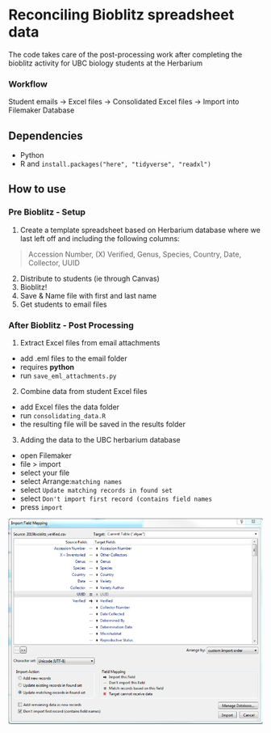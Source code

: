 # Reconciling Bioblitz spreadsheet data
The code takes care of the post-processing work after completing the bioblitz activity for UBC biology students at the Herbarium

### Workflow
Student emails -> Excel files -> Consolidated Excel files -> Import into Filemaker Database

## Dependencies
* Python
* R and `install.packages("here", "tidyverse", "readxl")`

## How to use
### Pre Bioblitz - Setup
1. Create a template spreadsheet based on Herbarium database where we last left off and including the following columns:
> Accession Number,	(X) Verified,	Genus,	Species,	Country,	Date,	Collector,	UUID
2. Distribute to students (ie through Canvas)
3. Bioblitz!
4. Save & Name file with first and last name
5. Get students to email files

### After Bioblitz - Post Processing
1. Extract Excel files from email attachments
- add .eml files to the email folder
- requires **python**
- run `save_eml_attachments.py`

2. Combine data from student Excel files
- add Excel files the data folder
- run `consolidating_data.R`
- the resulting file will be saved in the results folder

3. Adding the data to the UBC herbarium database
- open Filemaker
- file > import
- select your file
- select Arrange:`matching names`
- select `Update matching records in found set`
- select `Don't import first record (contains field names`
- press `import`
<img src="https://github.com/laijasmine/bioblitz_2019/blob/master/import_ubcalgae_instructions/import_window.PNG" alt="import" width="600"/>

